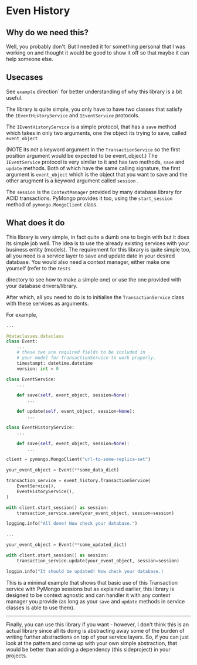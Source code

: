 # Even History

## Why do we need this?

Well, you probably don't. But I needed it for something personal that I was working on and thought
it would be good to show it off so that maybe it can help someone else.

## Usecases

See `example` direction` for better understanding of why this library is a bit useful.

The library is quite simple, you only have to have two classes that satisfy
the `IEventHistoryService` and `IEventService` protocols.

The `IEventHistoryService` is a simple protocol, that has a `save` method which
takes in only two arguments, one the object its trying to save, called `event_object`

(NOTE its not a keyword argument in the `TransactionService` so the first position
argument would be expected to be event_object.) The `IEventService` protocol is very
similar to it and has two methods, `save` and `update` methods. Both of which have the
same calling signature, the first argument is `event_object` which is the object that
you want to save and the other arugment is a keyword argument called `session` .

The `session` is the `ContextManager` provided by many database library for
ACID transactions. PyMongo provides it too, using the `start_session` method of
`pymongo.MongoClient` class.

## What does it do

This library is very simple, in fact quite a dumb one to begin with but it does
its simple job well. The idea is to use the already existing services with your
business entity (models). The requirement for this library is quite simple too, all
you need is a service layer to save and update date in your desired database.
You would also need a context manager, either make one yourself (refer to the `tests`

directory to see how to make a simple one) or use the one provided with your database
drivers/library.

After which, all you need to do is to initialise the `TransactionService` class with
these services as arguments.

For example, 

```python
...

@dataclasses.dataclass
class Event:
    ...
    # these two are required fields to be included in
    # your model for TransactionService to work properly.
    timestampt: datetime.datetime
    version: int = 0

class EventService:
    ...

    def save(self, event_object, session=None):
        ...

    def update(self, event_object, session=None):
        ...

class EventHistoryService:
    ...

    def save(self, event_object, session=None):
        ...

client = pymongo.MongoClient("url-to-some-replica-set")

your_event_object = Event(**some_data_dict)

transaction_service = event_history.TransactionService(
    EventService(),
    EventHistoryService(),
)

with client.start_session() as session:
    transaction_service.save(your_event_object, session=session)

logging.info("All done! Now check your database.")

...

your_event_object = Event(**some_updated_dict)

with client.start_session() as session:
    transaction_service.update(your_event_object, session=session)

loggin.info("It should be updated! Now check your database.)

```

This is a minimal example that shows that basic use of this Transaction service with
PyMongo sessions but as explained earlier, this library is designed to be context
agnostic and can handler it with any context manager you provide (as long as your
`save` and `update` methods in service classes is able to use them).

---

Finally, you can use this library if you want - however, I don't think this is an
actual library since all its doing is abstracting away some of the burden of writing
further abstractions on top of your service layers. So, if you can just look at
the pattern and come up with your own simple abstraction, that would be better than
adding a dependency (this sideproject) in your projects.
